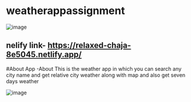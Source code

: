 # weatherappassignment

![image](https://user-images.githubusercontent.com/95302680/177006397-c1687167-b043-45c4-b7ee-b8ce8ff5467f.png)


## nelify link- https://relaxed-chaja-8e5045.netlify.app/


#About App
-About
This is the weather app in which you can search any city name and get relative city weather along with map and also get seven days weather


![image](https://user-images.githubusercontent.com/95302680/177006426-100b4895-627b-4267-ace1-e7b565cb609e.png)
